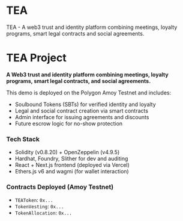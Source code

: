 # TEA
TEA - A web3 trust and identity platform combining meetings, loyalty programs, smart legal contracts and social agreements.
# TEA Project

**A Web3 trust and identity platform combining meetings, loyalty programs, smart legal contracts, and social agreements.**

This demo is deployed on the Polygon Amoy Testnet and includes:
- Soulbound Tokens (SBTs) for verified identity and loyalty
- Legal and social contract creation via smart contracts
- Admin interface for issuing agreements and discounts
- Future escrow logic for no-show protection

### Tech Stack
- Solidity (v0.8.20) + OpenZeppelin (v4.9.5)
- Hardhat, Foundry, Slither for dev and auditing
- React + Next.js frontend (deployed via Vercel)
- Ethers.js v6 and wagmi (for wallet interaction)

### Contracts Deployed (Amoy Testnet)
- `TEAToken`: `0x...`
- `TokenVesting`: `0x...`
- `TokenAllocation`: `0x...`
